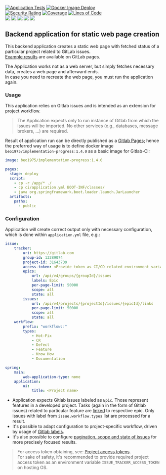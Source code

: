 [![Application Tests](https://github.com/BranislavBeno/Implementation-Progress-Page/actions/workflows/tests.yml/badge.svg)](https://github.com/BranislavBeno/Implementation-Progress-Page/actions/workflows/tests.yml)
[![Docker Image Deploy](https://github.com/BranislavBeno/Implementation-Progress-Page/actions/workflows/deploy.yml/badge.svg)](https://github.com/BranislavBeno/Implementation-Progress-Page/actions/workflows/deploy.yml)  
[![Security Rating](https://sonarcloud.io/api/project_badges/measure?project=BranislavBeno_ImplementationProgressPage&metric=security_rating)](https://sonarcloud.io/summary/new_code?id=BranislavBeno_ImplementationProgressPage)
[![Coverage](https://sonarcloud.io/api/project_badges/measure?project=BranislavBeno_ImplementationProgressPage&metric=coverage)](https://sonarcloud.io/summary/new_code?id=BranislavBeno_ImplementationProgressPage)
[![Lines of Code](https://sonarcloud.io/api/project_badges/measure?project=BranislavBeno_ImplementationProgressPage&metric=ncloc)](https://sonarcloud.io/summary/new_code?id=BranislavBeno_ImplementationProgressPage)  
[![](https://img.shields.io/badge/Java-21-blue)](/build.gradle)
[![](https://img.shields.io/badge/Spring%20Boot-3.3.0-blue)](/build.gradle)
[![](https://img.shields.io/badge/Testcontainers-1.19.8-blue)](/build.gradle)
[![](https://img.shields.io/badge/Gradle-8.8-blue)](/gradle/wrapper/gradle-wrapper.properties)
[![](https://img.shields.io/badge/License-MIT-blue.svg)](https://opensource.org/licenses/MIT)  

## Backend application for static web page creation
This backend application creates a static web page with fetched status of a particular project related to GitLab issues.  
[Example results](https://dashboard-tools.gitlab.io/Implementation-Progress-Page) are available on GitLab pages.  

The Application works not as a web server, but simply fetches necessary data, creates a web page and afterward ends.  
In case you need to recreate the web page, you must run the application again.

### Usage
This application relies on Gitlab issues and is intended as an extension for project workflow.  
> The Application expects only to run instance of Gitlab from which the issues will be imported. No other services (e.g., databases, message brokers, ...) are required.

Result of application run can be directly published as a [Gitlab Pages;](https://docs.gitlab.com/ee/user/project/pages/)
hence the preferred way of usage is to define docker image `beo1975/implementation-progress:1.4.0` as a basic image for Gitlab-CI:
```yaml
image: beo1975/implementation-progress:1.4.0

pages:
  stage: deploy
  script:
    - cp -r /app/* ./
    - cp ci/application.yml BOOT-INF/classes/
    - java org.springframework.boot.loader.launch.JarLauncher
  artifacts:
    paths:
      - public
```

### Configuration
Application will create correct output only with necessary configuration, which is done within `application.yml` file, e.g.:

```yaml
issue:
    tracker:
        uri: https://gitlab.com
        group-id: 13289074
        project-id: 31643739
        access-token: <Provide token as CI/CD related environment variable named 'ISSUE_TRACKER_ACCESS_TOKEN'>
        epics:
            url: /api/v4/groups/{groupId}/issues
            labels: Epic
            per-page-limit: 50000
            scope: all
            state: all
        issues:
            url: /api/v4/projects/{projectId}/issues/{epicId}/links
            per-page-limit: 50000
            scope: all
            state: all
    workflow:
        prefix: "workflow::"
        types:
            - Hot-Fix
            - CR
            - Defect
            - Feature
            - Know How
            - Documentation

spring:
    main:
        web-application-type: none
    application:
        ui:
            title: <Project name>
```

- Application expects Gitlab issues labeled as `Epic`. Those represent features in a developed project. Tasks (again in the form of Gitlab issues) related to particular feature are [linked](https://docs.gitlab.com/ee/user/project/issues/related_issues.html) to respective epic. Only issues with label from `issue.workflow.types` list are processed for a result.
- It's possible to adapt configuration to project-specific workflow, driven by usage of [Gitlab labels](https://docs.gitlab.com/ee/user/project/labels.html).
- It's also possible to configure [pagination, scope and state of issues](https://docs.gitlab.com/ee/api/issues.html) for more precisely focused results.

> For access token obtaining, see: [Project access tokens](https://docs.gitlab.com/ee/user/project/settings/project_access_tokens.html).  
> For sake of safety, it's recommended to provide required project access token as an environment variable `ISSUE_TRACKER_ACCESS_TOKEN` on hosting OS.
